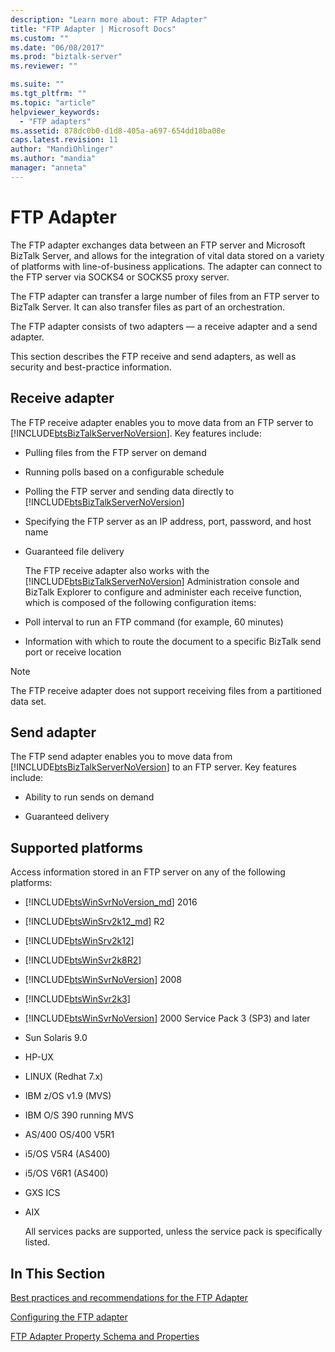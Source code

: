 ```yaml
---
description: "Learn more about: FTP Adapter"
title: "FTP Adapter | Microsoft Docs"
ms.custom: ""
ms.date: "06/08/2017"
ms.prod: "biztalk-server"
ms.reviewer: ""

ms.suite: ""
ms.tgt_pltfrm: ""
ms.topic: "article"
helpviewer_keywords: 
  - "FTP adapters"
ms.assetid: 878dc0b0-d1d8-405a-a697-654dd18ba08e
caps.latest.revision: 11
author: "MandiOhlinger"
ms.author: "mandia"
manager: "anneta"
---
```

# FTP Adapter
The FTP adapter exchanges data between an FTP server and Microsoft BizTalk Server, and allows for the integration of vital data stored on a variety of platforms with line-of-business applications. The adapter can connect to the FTP server via SOCKS4 or SOCKS5 proxy server.  
  
 The FTP adapter can transfer a large number of files from an FTP server to BizTalk Server. It can also transfer files as part of an orchestration.  
  
 The FTP adapter consists of two adapters — a receive adapter and a send adapter.  

This section describes the FTP receive and send adapters, as well as security and best-practice information.  
  
 ## Receive adapter  
  
 The FTP receive adapter enables you to move data from an FTP server to [!INCLUDE[btsBizTalkServerNoVersion](../includes/btsbiztalkservernoversion-md.md)]. Key features include:  
  
- Pulling files from the FTP server on demand  
  
- Running polls based on a configurable schedule  
  
- Polling the FTP server and sending data directly to [!INCLUDE[btsBizTalkServerNoVersion](../includes/btsbiztalkservernoversion-md.md)]  
  
- Specifying the FTP server as an IP address, port, password, and host name  
  
- Guaranteed file delivery  
  
   The FTP receive adapter also works with the [!INCLUDE[btsBizTalkServerNoVersion](../includes/btsbiztalkservernoversion-md.md)] Administration console and BizTalk Explorer to configure and administer each receive function, which is composed of the following configuration items:  
  
- Poll interval to run an FTP command (for example, 60 minutes)  
  
- Information with which to route the document to a specific BizTalk send port or receive location  
  
> [!NOTE]
>  The FTP receive adapter does not support receiving files from a partitioned data set.  
  
## Send adapter  
  
 The FTP send adapter enables you to move data from [!INCLUDE[btsBizTalkServerNoVersion](../includes/btsbiztalkservernoversion-md.md)] to an FTP server. Key features include:  
  
-   Ability to run sends on demand  
  
-   Guaranteed delivery  
  
## Supported platforms  
Access information stored in an FTP server on any of the following platforms:  

- [!INCLUDE[btsWinSvrNoVersion_md](../includes/btswinsvrnoversion-md.md)] 2016

- [!INCLUDE[btsWinSrv2k12_md](../includes/btswinsrv2k12-md.md)] R2
  
- [!INCLUDE[btsWinSrv2k12](../includes/btswinsrv2k12-md.md)]  
  
- [!INCLUDE[btsWinSvr2k8R2](../includes/btswinsvr2k8r2-md.md)]  
  
- [!INCLUDE[btsWinSvrNoVersion](../includes/btswinsvrnoversion-md.md)] 2008  
  
- [!INCLUDE[btsWinSvr2k3](../includes/btswinsvr2k3-md.md)]  
  
- [!INCLUDE[btsWinSvrNoVersion](../includes/btswinsvrnoversion-md.md)] 2000 Service Pack 3 (SP3) and later  
  
- Sun Solaris 9.0  
  
- HP-UX  
  
- LINUX (Redhat 7.x)  
  
- IBM z/OS v1.9 (MVS)  
  
- IBM O/S 390 running MVS  
  
- AS/400 OS/400 V5R1  
  
- i5/OS V5R4 (AS400)  
  
- i5/OS V6R1 (AS400)  
  
- GXS ICS  
  
- AIX  
  
  All services packs are supported, unless the service pack is specifically listed.  
  
## In This Section  
  
[Best practices and recommendations for the FTP Adapter](../core/best-practices-and-recommendations-for-the-ftp-adapter.md)  

[Configuring the FTP adapter](../core/configuring-the-ftp-adapter.md)  

[FTP Adapter Property Schema and Properties](../core/ftp-adapter-property-schema-and-properties.md)
